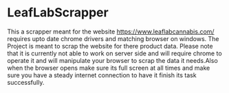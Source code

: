# LeafLabScrapper
This a scrapper meant for the website https://www.leaflabcannabis.com/ requires upto date chrome drivers and matching browser on windows.
The Project is meant to scrap the website for there product data. Please note that it is currently not able to work on server side and will require chrome to operate it and will manipulate your browser to scrap the data it needs.Also when the browser opens make sure its full screen at all times and make sure you have a steady internet connection to have it finish its task successfully.
